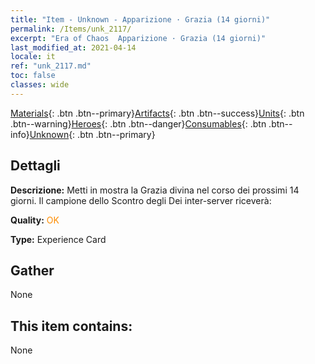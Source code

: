 ```yaml
---
title: "Item - Unknown - Apparizione · Grazia (14 giorni)"
permalink: /Items/unk_2117/
excerpt: "Era of Chaos  Apparizione · Grazia (14 giorni)"
last_modified_at: 2021-04-14
locale: it
ref: "unk_2117.md"
toc: false
classes: wide
---
```

 [Materials](/it/Items/){: .btn .btn--primary}[Artifacts](/it/Items/Artifacts/){: .btn .btn--success}[Units](/it/Items/Units/){: .btn .btn--warning}[Heroes](/it/Items/Heroes/){: .btn .btn--danger}[Consumables](/it/Items/Consumables/){: .btn .btn--info}[Unknown](/it/Items/Unknown/){: .btn .btn--primary}

## Dettagli
 **Descrizione:** Metti in mostra la Grazia divina nel corso dei prossimi 14 giorni. Il campione dello Scontro degli Dei inter-server riceverà:

 **Quality:** <span style="color: #FF8C00">OK</span>

 **Type:** Experience Card

## Gather

  None

## This item contains:

  None


